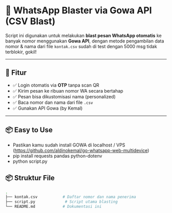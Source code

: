 # 🚀 WhatsApp Blaster via Gowa API (CSV Blast)

Script ini digunakan untuk melakukan **blast pesan WhatsApp otomatis** ke banyak nomor menggunakan **Gowa API**, dengan metode pengambilan data nomor & nama dari file `kontak.csv` sudah di test dengan 5000 msg tidak terblokir, gokil!

---

## 🔧 Fitur
- ✅ Login otomatis via **OTP** tanpa scan QR
- ✅ Kirim pesan ke ribuan nomor WA secara bertahap
- ✅ Pesan bisa dikustomisasi nama (personalized)
- ✅ Baca nomor dan nama dari file `.csv`
- ✅ Gunakan API Gowa (by Kemal)

---
## 📦 Easy to Use
- Pastikan kamu sudah install GOWA di localhost / VPS (https://github.com/aldinokemal/go-whatsapp-web-multidevice)
- pip install requests pandas python-dotenv
- python script.py
 
## 📦 Struktur File

```bash
.
├── kontak.csv           # Daftar nomor dan nama penerima
├── script.py             # Script utama blasting
└── README.md            # Dokumentasi ini
